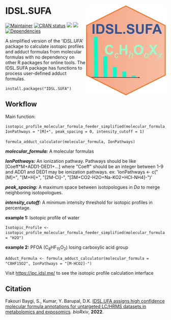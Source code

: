 # IDSL.SUFA<img src='SUFA_educational_files/Figures/IDSL.SUFA-logo.png' width="250px" align="right" />

<!-- badges: start -->
[![Maintainer](https://img.shields.io/badge/maintainer-Sadjad_Fakouri_Baygi-blue)](https://github.com/sajfb)
[![CRAN status](https://www.r-pkg.org/badges/version/IDSL.SUFA)](https://cran.r-project.org/package=IDSL.SUFA)
![](http://cranlogs.r-pkg.org/badges/IDSL.SUFA?color=orange)
![](http://cranlogs.r-pkg.org/badges/grand-total/IDSL.SUFA?color=brightgreen)
[![Dependencies](https://tinyverse.netlify.com/badge/IDSL.SUFA)](https://cran.r-project.org/package=IDSL.SUFA)
<!-- badges: end -->

A simplified version of the 'IDSL.UFA' package to calculate isotopic profiles and adduct formulas from molecular formulas with no dependency on other R packages for online tools. The IDSL.SUFA package has functions to process user-defined adduct formulas.

	install.packages("IDSL.SUFA")

## Workflow
Main function:

	isotopic_profile_molecular_formula_feeder_simplified(molecular_formula,
	IonPathways = "[M]+", peak_spacing = 0, intensity_cutoff = 1)
	
	formula_adduct_calculator(molecular_formula, IonPathways)

***molecular_formula:*** A molecular formulas

***IonPathways:*** An ionization pathway. Pathways should be like [Coeff*M+ADD1-DED1+...] where "Coeff" should be an integer between 1-9 and ADD1 and DED1 may be ionization pathways. ex: 'IonPathways <- c("[M]+", "[M+H]+", "[2M-Cl]-", "[3M+CO2-H2O+Na-KO2+HCl-NH4]-")'

***peak_spacing:*** A maximum space between isotopologues in *Da* to merge neighboring isotopologues.

***intensity_cutoff:*** A minimum intensity threshold for isotopic profiles in percentage.

**example 1:** Isotopic profile of water

	Isotopic_Profile <- isotopic_profile_molecular_formula_feeder_simplified(molecular_formula = "H2O")
	
**example 2:** PFOA (C<sub>8</sub>HF<sub>15</sub>O<sub>2</sub>) losing carboxylic acid group
	
	Adduct_Formula <- formula_adduct_calculator(molecular_formula = "C8HF15O2", IonPathways = "[M-HCO2]-")


Visit https://ipc.idsl.me/ to see the isotopic profile calculation interface

## Citation
Fakouri Baygi, S., Kumar, Y. Barupal, D.K. [IDSL.UFA assigns high confidence molecular formula annotations for untargeted LC/HRMS datasets in metabolomics and exposomics](https://www.biorxiv.org/content/10.1101/2022.02.02.478834v2). *bioRxiv*, **2022**.

